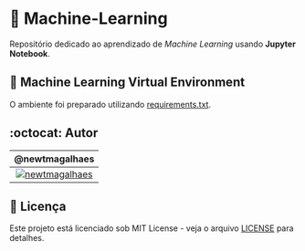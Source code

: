 # :robot: Machine-Learning

Repositório dedicado ao aprendizado de _Machine Learning_ usando **Jupyter Notebook**.

## :snake: Machine Learning Virtual Environment

O ambiente foi preparado utilizando [requirements.txt](./requirements.txt).

## :octocat: Autor

|                    @newtmagalhaes                    |
| :--------------------------------------------------: |
| [![newtmagalhaes]](https://github.com/newtmagalhaes) |

## :scroll: Licença

Este projeto está licenciado sob MIT License - veja o arquivo [LICENSE](./LICENSE) para detalhes.

<!-- Links para imagens de perfil -->

[newtmagalhaes]: https://avatars.githubusercontent.com/newtmagalhaes?size=100
